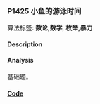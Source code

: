 ### P1425 小鱼的游泳时间

算法标签: **数论,数学**, **枚举,暴力**


#### Description

#### Analysis

基础题。

#### [Code](../cpp/p1425.cpp)
